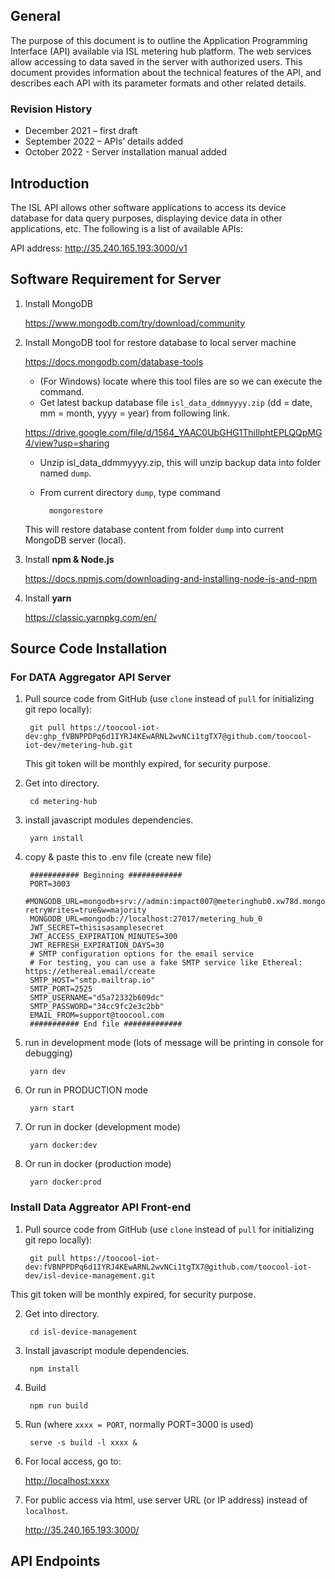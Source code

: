 ## General
The purpose of this document is to outline the Application Programming Interface (API) available via ISL metering hub platform. The web services allow accessing to data saved in the server with authorized users. This document provides information about the technical features of the API, and describes each API with its parameter formats and other related details. 

### Revision History
- December 2021 – first draft
- September 2022 – APIs’ details added
- October 2022 - Server installation manual added

## Introduction
The ISL API allows other software applications to access its device database for data query purposes, displaying device data in other applications, etc. The following is a list of available APIs:

API address: http://35.240.165.193:3000/v1

## Software Requirement for Server
1) Install MongoDB
    
    <https://www.mongodb.com/try/download/community>


2) Install MongoDB tool for restore database to local server machine

    <https://docs.mongodb.com/database-tools>

    - (For Windows) locate where this tool files are so we can execute the command.
    - Get latest backup database file <code>isl_data_ddmmyyyy.zip</code> (dd = date, mm = month, yyyy = year) from following link.
        
    <https://drive.google.com/file/d/1564_YAAC0UbGHG1ThiIlphtEPLQQpMG4/view?usp=sharing>
        
    - Unzip isl_data_ddmmyyyy.zip, this will unzip backup data into folder named <code>dump</code>.
    - From current directory <code>dump</code>, type command

            mongorestore

    This will restore database content from folder <code>dump</code> into current MongoDB server (local).

3) Install <strong>npm & Node.js</strong>

    <https://docs.npmjs.com/downloading-and-installing-node-js-and-npm>

4) Install <strong>yarn</strong>

    <https://classic.yarnpkg.com/en/>

## Source Code Installation

### For DATA Aggregator API Server

1) Pull source code from GitHub (use <code>clone</code> instead of <code>pull</code> for initializing git repo locally):

        git pull https://toocool-iot-dev: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@github.com/toocool-iot-dev/metering-hub.git  

    This git token will be monthly expired, for security purpose.
2) Get into directory.

        cd metering-hub

3) install javascript modules dependencies.
    
        yarn install

4) copy & paste this to .env file (create new file)

        ########### Beginning ############
        PORT=3003
        #MONGODB_URL=mongodb+srv://admin:impact007@meteringhub0.xw78d.mongodb.net/MeteringHub0?retryWrites=true&w=majority
        MONGODB_URL=mongodb://localhost:27017/metering_hub_0
        JWT_SECRET=thisisasamplesecret
        JWT_ACCESS_EXPIRATION_MINUTES=300
        JWT_REFRESH_EXPIRATION_DAYS=30
        # SMTP configuration options for the email service
        # For testing, you can use a fake SMTP service like Ethereal: https://ethereal.email/create
        SMTP_HOST="smtp.mailtrap.io"
        SMTP_PORT=2525
        SMTP_USERNAME="d5a72332b609dc"
        SMTP_PASSWORD="34cc9fc2e3c2bb"
        EMAIL_FROM=support@toocool.com
        ########### End file #############

5) run in development mode (lots of message will be printing in console for debugging)

        yarn dev

6) Or run in PRODUCTION mode    

        yarn start

7) Or run in docker (development mode)

        yarn docker:dev 

8) Or run in docker (production mode)

        yarn docker:prod

### Install Data Aggreator API Front-end
1) Pull source code from GitHub (use <code>clone</code> instead of <code>pull</code> for initializing git repo locally):

        git pull https://toocool-iot-dev:fVBNPPDPq6d1IYRJ4KEwARNL2wvNCi1tgTX7@github.com/toocool-iot-dev/isl-device-management.git 
    
This git token will be monthly expired, for security purpose.

2) Get into directory.

        cd isl-device-management
3) Install javascript module dependencies.

        npm install

4) Build 

        npm run build

5) Run (where <code>xxxx = PORT</code>, normally PORT=3000 is used)

        serve -s build -l xxxx & 
    
6) For local access, go to:
 
    <http://localhost:xxxx>

7) For public access via html, use server URL (or IP address) instead of <code>localhost</code>.

    <http://35.240.165.193:3000/>

## API Endpoints